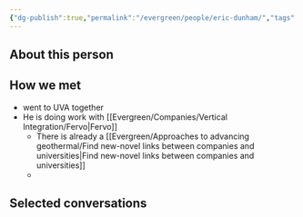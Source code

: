 ```yaml
---
{"dg-publish":true,"permalink":"/evergreen/people/eric-dunham/","tags":["people","geo_eco"]}
---
```


## About this person


## How we met
- went to UVA together
- He is doing work with [[Evergreen/Companies/Vertical Integration/Fervo\|Fervo]]
	- There is already a [[Evergreen/Approaches to advancing geothermal/Find new-novel links between companies and universities\|Find new-novel links between companies and universities]]
	- 

## Selected conversations

